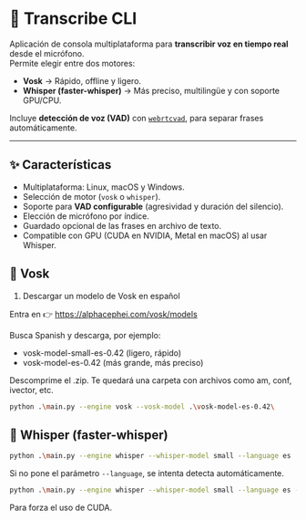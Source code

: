 # 🎤 Transcribe CLI

Aplicación de consola multiplataforma para **transcribir voz en tiempo real** desde el micrófono.  
Permite elegir entre dos motores:

- **Vosk** → Rápido, offline y ligero.  
- **Whisper (faster-whisper)** → Más preciso, multilingüe y con soporte GPU/CPU.

Incluye **detección de voz (VAD)** con [`webrtcvad`](https://github.com/wiseman/py-webrtcvad), para separar frases automáticamente.

---

## ✨ Características

- Multiplataforma: Linux, macOS y Windows.  
- Selección de motor (`vosk` o `whisper`).  
- Soporte para **VAD configurable** (agresividad y duración del silencio).  
- Elección de micrófono por índice.  
- Guardado opcional de las frases en archivo de texto.  
- Compatible con GPU (CUDA en NVIDIA, Metal en macOS) al usar Whisper.

## 🚀 Vosk

1. Descargar un modelo de Vosk en español

Entra en 👉 https://alphacephei.com/vosk/models

Busca Spanish y descarga, por ejemplo:

- vosk-model-small-es-0.42 (ligero, rápido)
- vosk-model-es-0.42 (más grande, más preciso)

Descomprime el .zip. Te quedará una carpeta con archivos como am, conf, ivector, etc.

```bash
python .\main.py --engine vosk --vosk-model .\vosk-model-es-0.42\
```

## 🚀 Whisper (faster-whisper)

```bash
python .\main.py --engine whisper --whisper-model small --language es
```

Si no pone el parámetro `--language`, se intenta detecta automáticamente.

```bash
python .\main.py --engine whisper --whisper-model small --language es --device cuda
```

Para forza el uso de CUDA.

